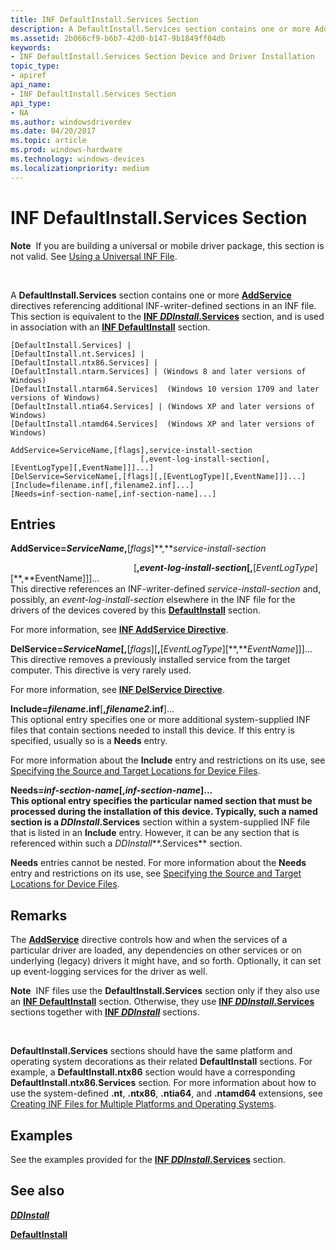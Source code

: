 ```yaml
---
title: INF DefaultInstall.Services Section
description: A DefaultInstall.Services section contains one or more AddService directives referencing additional INF-writer-defined sections in an INF file.
ms.assetid: 2b066cf9-b6b7-42d0-b147-9b1849ff04db
keywords:
- INF DefaultInstall.Services Section Device and Driver Installation
topic_type:
- apiref
api_name:
- INF DefaultInstall.Services Section
api_type:
- NA
ms.author: windowsdriverdev
ms.date: 04/20/2017
ms.topic: article
ms.prod: windows-hardware
ms.technology: windows-devices
ms.localizationpriority: medium
---
```


# INF DefaultInstall.Services Section


**Note**  If you are building a universal or mobile driver package, this section is not valid. See [Using a Universal INF File](using-a-universal-inf-file.md).

 

A **DefaultInstall.Services** section contains one or more [**AddService**](inf-addservice-directive.md) directives referencing additional INF-writer-defined sections in an INF file. This section is equivalent to the [**INF *DDInstall*.Services**](inf-ddinstall-services-section.md) section, and is used in association with an [**INF DefaultInstall**](inf-defaultinstall-section.md) section.

```
[DefaultInstall.Services] |
[DefaultInstall.nt.Services] |
[DefaultInstall.ntx86.Services] |
[DefaultInstall.ntarm.Services] | (Windows 8 and later versions of Windows)
[DefaultInstall.ntarm64.Services]  (Windows 10 version 1709 and later versions of Windows)
[DefaultInstall.ntia64.Services] | (Windows XP and later versions of Windows)
[DefaultInstall.ntamd64.Services]  (Windows XP and later versions of Windows)
 
AddService=ServiceName,[flags],service-install-section
                             [,event-log-install-section[,[EventLogType][,EventName]]]...]
[DelService=ServiceName[,[flags][,[EventLogType][,EventName]]]...]
[Include=filename.inf[,filename2.inf]...]
[Needs=inf-section-name[,inf-section-name]...]
```

## Entries


<a href="" id="addservice-servicename--flags--service-install-section"></a>**AddService=***ServiceName***,**\[*flags*\]**,***service-install-section*  

<a href="" id="-----------------------------------------------------------------------------------------event-log-install-section---eventlogtype---eventname------"></a>                                                   \[**,***event-log-install-section*\[**,**\[*EventLogType*\]\[**,**EventName\]\]\]...  
This directive references an INF-writer-defined *service-install-section* and, possibly, an *event-log-install-section* elsewhere in the INF file for the drivers of the devices covered by this [**DefaultInstall**](inf-defaultinstall-section.md) section.

For more information, see [**INF AddService Directive**](inf-addservice-directive.md).

<a href="" id="delservice-servicename---flags----eventlogtype---eventname------"></a>**DelService=***ServiceName*\[**,**\[*flags*\]\[**,**\[*EventLogType*\]\[**,***EventName*\]\]\]...  
This directive removes a previously installed service from the target computer. This directive is very rarely used.

For more information, see [**INF DelService Directive**](inf-delservice-directive.md).

<a href="" id="include-filename-inf--filename2-inf----"></a>**Include=***filename***.inf**\[**,***filename2***.inf**\]...  
This optional entry specifies one or more additional system-supplied INF files that contain sections needed to install this device. If this entry is specified, usually so is a **Needs** entry.

For more information about the **Include** entry and restrictions on its use, see [Specifying the Source and Target Locations for Device Files](specifying-the-source-and-target-locations-for-device-files.md).

<a href="" id="needs-inf-section-name--inf-section-name----"></a>**Needs=***inf-section-name*\[**,***inf-section-name*\]...  
This optional entry specifies the particular named section that must be processed during the installation of this device. Typically, such a named section is a *DDInstall***.Services** section within a system-supplied INF file that is listed in an **Include** entry. However, it can be any section that is referenced within such a *DDInstall***.Services** section.

**Needs** entries cannot be nested. For more information about the **Needs** entry and restrictions on its use, see [Specifying the Source and Target Locations for Device Files](specifying-the-source-and-target-locations-for-device-files.md).

Remarks
-------

The [**AddService**](inf-addservice-directive.md) directive controls how and when the services of a particular driver are loaded, any dependencies on other services or on underlying (legacy) drivers it might have, and so forth. Optionally, it can set up event-logging services for the driver as well.

**Note**  INF files use the **DefaultInstall.Services** section only if they also use an [**INF DefaultInstall**](inf-defaultinstall-section.md) section. Otherwise, they use [**INF *DDInstall*.Services**](inf-ddinstall-services-section.md) sections together with [**INF *DDInstall***](inf-ddinstall-section.md) sections.

 

**DefaultInstall.Services** sections should have the same platform and operating system decorations as their related **DefaultInstall** sections. For example, a **DefaultInstall.ntx86** section would have a corresponding **DefaultInstall.ntx86.Services** section. For more information about how to use the system-defined **.nt**, **.ntx86**, **.ntia64**, and **.ntamd64** extensions, see [Creating INF Files for Multiple Platforms and Operating Systems](creating-inf-files-for-multiple-platforms-and-operating-systems.md).

Examples
--------

See the examples provided for the [**INF *DDInstall*.Services**](inf-ddinstall-services-section.md) section.

## See also


[***DDInstall***](inf-ddinstall-section.md)

[**DefaultInstall**](inf-defaultinstall-section.md)

 

 






